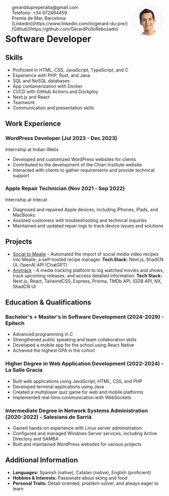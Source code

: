 <img style="float:right;border-radius:50%;width:100px;padding:6px" src="gerard.jpg" />

<span style="float:right;padding:6px">
  gerarddupreperalta@gmail.com<br> Telefono: +34 672494459 <br> Premia de Mar, Barcelona <br> [Linkedin](https://www.linkedin.com/in/gerard-du-pre/) <br> [Github](https://github.com/GerardPolloRebozado)
</span>

# Software Developer

## Skills

-   Proficient in HTML, CSS, JavaScript, TypeScript, and C
-   Experience with PHP, Rust, and Java
-   SQL and NoSQL databases
-   App containerization with Docker
-   CI/CD with GitHub Actions and Dockploy
-   Next.js and React
-   Teamwork
-   Communication and presentation skills

## Work Experience

### WordPress Developer (Jul 2023 - Dec 2023)

Internship at Indian Webs

-   Developed and customized WordPress websites for clients
-   Contributed to the development of the Chiari Institute website
-   Interacted with clients to gather requirements and provide technical support

### Apple Repair Technician (Nov 2021 - Sep 2022)

Internship at Intecat

-   Diagnosed and repaired Apple devices, including iPhones, iPads, and MacBooks
-   Assisted customers with troubleshooting and technical inquiries
-   Maintained and updated repair logs to track device issues and solutions

## Projects

-   [Social to Mealie](https://github.com/GerardPolloRebozado/social-to-mealie) - Automated the import of social media video recipes into Mealie, a self-hosted recipe manager.
    **Tech Stack:** Next.js, ShadCN UI, OpenAI API (ChatGPT)
-   [Anytrack](https://github.com/GerardPolloRebozado/anytrack) - A media tracking platform to log watched movies and shows, track upcoming releases, and access detailed information.
    **Tech Stack:** Next.js, React, TailwindCSS, Express, Prisma, TMDb API, IGDB API, NX, ShadCN UI

## Education & Qualifications

### Bachelor's + Master's in Software Development (2024-2029) - Epitech

-   Advanced programming in C
-   Strengthened public speaking and team collaboration skills
-   Developed a mobile app for the school using React Native
-   Achieved the highest GPA in the cohort

### Higher Degree in Web Application Development (2022-2024) - La Salle Gracia

-   Built web applications using JavaScript, HTML, CSS, and PHP
-   Developed terminal applications using Java
-   Created a multiplayer quiz game for web and mobile platforms
-   Implemented real-time communication with WebSockets

### Intermediate Degree in Network Systems Administration (2020-2022) - Salesians de Sarrià

-   Gained hands-on experience with Linux server administration
-   Configured and managed Windows Server services, including Active Directory and SAMBA
-   Built and maintained WordPress websites for various projects

## Additional Information

-   **Languages:** Spanish (native), Catalan (native), English (proficient)
-   **Hobbies & Interests:** Passionate about skiing and food
-   **Personal Traits:** Detail-oriented, problem-solver, and always eager to learn
